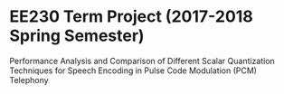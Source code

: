 # EE230 Term Project (2017-2018 Spring Semester)
Performance Analysis and Comparison of Different Scalar Quantization Techniques for Speech Encoding in Pulse Code Modulation (PCM) Telephony
